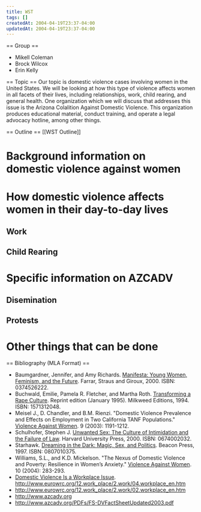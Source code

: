 ```yaml
---
title: WST
tags: []
createdAt: 2004-04-19T23:37-04:00
updatedAt: 2004-04-19T23:37-04:00
---
```


== Group ==
* Mikell Coleman
* Brock Wilcox
* Erin Kelly

== Topic ==
Our topic is domestic violence cases involving women in the United States. We will be looking at how this type of violence affects women in all facets of their lives, including relationships, work, child rearing, and general health. One organization which we will discuss that addresses this issue is the Arizona Colalition Against Domestic Violence. This organization produces educational material, conduct training, and operate a legal advocacy hotline, among other things.

== Outline ==
[[WST Outline]]
# Background information on domestic violence against women
# How domestic violence affects women in their day-to-day lives
## Work
## Child Rearing
# Specific information on AZCADV
## Disemination
## Protests
# Other things that can be done

== Bibliography (MLA Format) ==
* Baumgardner, Jennifer, and Amy Richards. <u>Manifesta: Young Women, Feminism, and the Future</u>. Farrar, Straus and Giroux, 2000.
ISBN: 0374526222.
* Buchwald, Emilie, Pamela R. Fletcher, and Martha Roth. <u>Transforming a Rape Culture</u>. Reprint edition (January 1995). Milkweed Editions, 1994.
ISBN: 1571312048.
* Meisel J., D. Chandler, and B.M. Rienzi. "Domestic Violence Prevalence and Effects on Employment in Two California TANF Populations." <u>Violence Against Women</u>. 9 (2003): 1191-1212.
* Schulhofer, Stephen J. <u>Unwanted Sex: The Culture of Intimidation and the Failure of Law</u>. Harvard University Press, 2000.
ISBN: 0674002032.
* Starhawk. <u>Dreaming in the Dark: Magic, Sex, and Politics</u>. Beacon Press, 1997.
ISBN: 0807010375.
* Williams, S.L., and K.D. Mickelson. "The Nexus of Domestic Violence and Poverty: Resilience in Women’s Anxiety." <u>Violence Against Women</u>. 10 (2004): 283-293.
* <u>Domestic Violence Is a Workplace Issue</u>. 
http://www.eurowrc.org/12.work_place/2.work/04.workplace_en.htm
* http://www.eurowrc.org/12.work_place/2.work/02.workplace_en.htm
* http://www.azcadv.org
* http://www.azcadv.org/PDFs/FS-DVFactSheetUpdated2003.pdf

